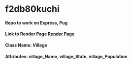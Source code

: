 # f2db80kuchi

#### Repo to work on Express, Pug 

#### Link to Render Page [Render Page](https://f2db80kuchi.onrender.com/)

#### Class Name: Village
#### Attributes: village_Name, village_State, village_Population
